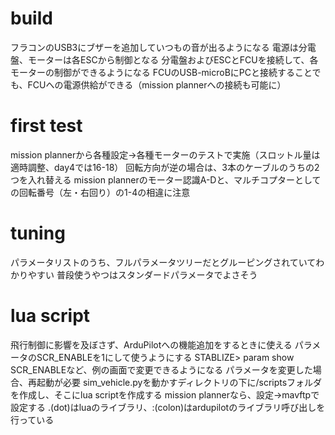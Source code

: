 # build
フラコンのUSB3にブザーを追加していつもの音が出るようになる
電源は分電盤、モーターは各ESCから制御となる
分電盤およびESCとFCUを接続して、各モーターの制御ができるようになる
FCUのUSB-microBにPCと接続することでも、FCUへの電源供給ができる（mission plannerへの接続も可能に）

# first test
mission plannerから各種設定→各種モーターのテストで実施（スロットル量は適時調整、day4では16-18）
回転方向が逆の場合は、3本のケーブルのうちの2つを入れ替える
mission plannerのモーター認識A-Dと、マルチコプターとしての回転番号（左・右回り）の1-4の相違に注意

# tuning
パラメータリストのうち、フルパラメータツリーだとグルーピングされていてわかりやすい
普段使うやつはスタンダードパラメータでよさそう

# lua script
飛行制御に影響を及ぼさず、ArduPilotへの機能追加をするときに使える
パラメータのSCR_ENABLEを1にして使うようにする
STABLIZE> param show SCR_ENABLEなど、例の画面で変更できるようになる
パラメータを変更した場合、再起動が必要
sim_vehicle.pyを動かすディレクトリの下に/scriptsフォルダを作成し、そこにlua scriptを作成する
mission plannerなら、設定→mavftpで設定する
.(dot)はluaのライブラリ、:(colon)はardupilotのライブラリ呼び出しを行っている
